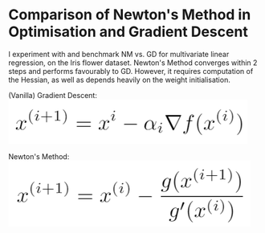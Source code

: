 # Comparison of Newton's Method in Optimisation and Gradient Descent
I experiment with and benchmark NM vs. GD for multivariate linear regression, on the Iris flower dataset. Newton's Method converges within 2 steps and performs favourably to GD. However, it requires computation of the Hessian, as well as depends heavily on the weight initialisation.

(Vanilla) Gradient Descent:
![](utils/eq2.png)

Newton's Method:
![](utils/eq3.png)
